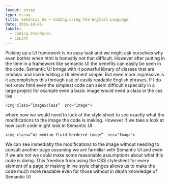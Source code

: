 ```yaml
---
layout: essay
type: essay
title: Semantic UI – Coding using the English Language
date: 2016-10-06
labels:
  - Coding Standards
  - ESLint
---
```

Picking up a UI framework is no easy task and we might ask ourselves why even bother when html is honestly not that difficult. However after putting in the time in a framework like semantic UI the benefits can easily be seen in the code. Semantic UI brings with it powerful library of classes that are modular and make editing a UI element simple. But even more impressive is it accomplishes this through use of easily readable English phrases. If I do not know html even the simplest code can seem difficult especially in a large project for example even a basic image would need a class in the css like

```
<img class=”image5class”  src="Image">
```
where now we would need to look at the style sheet to see exactly what the modifications to the image the code is making. However if we take a look at how such code might look in Semantic UI
```
<img class=”ui medium fluid bordered image”  src="Image">
```
We can see immediatly the modifications to the image without needing to consult another page assuming we are farmiliar with Semantic UI and even if we are not we could make some reasonable assumptions about what this code is doing. This freedom from using the CSS stylesheet for every element of a page or making inline style changes allows us to make the code much more readable even for those without in depth knowledge of Semantic UI

